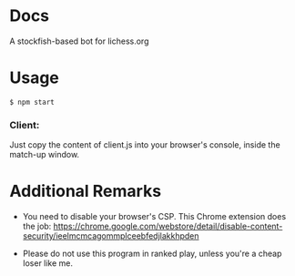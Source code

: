 ﻿# Docs 
A stockfish-based bot for lichess.org

# Usage
```
$ npm start
```

### Client:
Just copy the content of client.js into your browser's console, inside the match-up window.

# Additional Remarks
* You need to disable your browser's CSP. This Chrome extension does the job:
https://chrome.google.com/webstore/detail/disable-content-security/ieelmcmcagommplceebfedjlakkhpden

* Please do not use this program in ranked play, unless you're a cheap loser like me.
